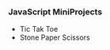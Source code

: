<h3>JavaScript MiniProjects</h3>
<ul>
  <li>
    Tic Tak Toe
  </li>
  <li>
    Stone Paper Scissors
  </li>
</ul>
